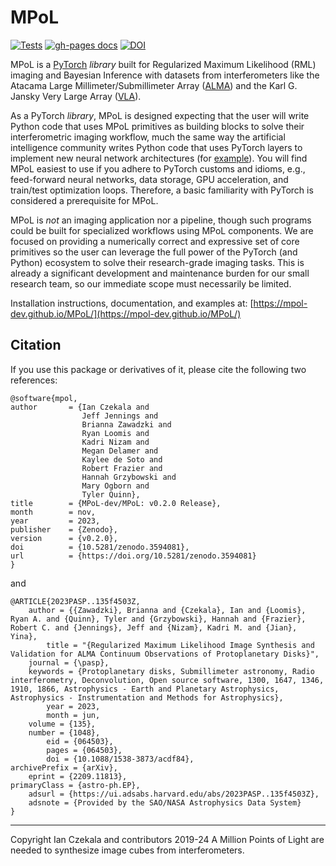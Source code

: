 # MPoL

[![Tests](https://github.com/MPoL-dev/MPoL/actions/workflows/tests.yml/badge.svg?branch=main)](https://github.com/MPoL-dev/MPoL/actions/workflows/tests.yml)
[![gh-pages docs](https://github.com/MPoL-dev/MPoL/actions/workflows/gh_docs.yml/badge.svg)](https://mpol-dev.github.io/MPoL/)
[![DOI](https://zenodo.org/badge/224543208.svg)](https://zenodo.org/badge/latestdoi/224543208)



MPoL is a [PyTorch](https://pytorch.org/) *library* built for Regularized Maximum Likelihood (RML) imaging and Bayesian Inference with datasets from interferometers like the Atacama Large Millimeter/Submillimeter Array ([ALMA](https://www.almaobservatory.org/en/home/)) and the Karl G. Jansky Very Large Array ([VLA](https://public.nrao.edu/telescopes/vla/)). 

As a PyTorch *library*, MPoL is designed expecting that the user will write Python code that uses MPoL primitives as building blocks to solve their interferometric imaging workflow, much the same way the artificial intelligence community writes Python code that uses PyTorch layers to implement new neural network architectures (for [example](https://github.com/pytorch/examples)). You will find MPoL easiest to use if you adhere to PyTorch customs and idioms, e.g., feed-forward neural networks, data storage, GPU acceleration, and train/test optimization loops. Therefore, a basic familiarity with PyTorch is considered a prerequisite for MPoL.

MPoL is *not* an imaging application nor a pipeline, though such programs could be built for specialized workflows using MPoL components. We are focused on providing a numerically correct and expressive set of core primitives so the user can leverage the full power of the PyTorch (and Python) ecosystem to solve their research-grade imaging tasks. This is already a significant development and maintenance burden for our small research team, so our immediate scope must necessarily be limited.

Installation instructions, documentation, and examples at: [https://mpol-dev.github.io/MPoL/](https://mpol-dev.github.io/MPoL/)



## Citation

If you use this package or derivatives of it, please cite the following two references:

    @software{mpol,
    author       = {Ian Czekala and
                    Jeff Jennings and   
                    Brianna Zawadzki and
                    Ryan Loomis and
                    Kadri Nizam and 
                    Megan Delamer and 
                    Kaylee de Soto and
                    Robert Frazier and
                    Hannah Grzybowski and
                    Mary Ogborn and                    
                    Tyler Quinn},
    title        = {MPoL-dev/MPoL: v0.2.0 Release},
    month        = nov,
    year         = 2023,
    publisher    = {Zenodo},
    version      = {v0.2.0},
    doi          = {10.5281/zenodo.3594081},
    url          = {https://doi.org/10.5281/zenodo.3594081}
    }

and 

    @ARTICLE{2023PASP..135f4503Z,
        author = {{Zawadzki}, Brianna and {Czekala}, Ian and {Loomis}, Ryan A. and {Quinn}, Tyler and {Grzybowski}, Hannah and {Frazier}, Robert C. and {Jennings}, Jeff and {Nizam}, Kadri M. and {Jian}, Yina},
            title = "{Regularized Maximum Likelihood Image Synthesis and Validation for ALMA Continuum Observations of Protoplanetary Disks}",
        journal = {\pasp},
        keywords = {Protoplanetary disks, Submillimeter astronomy, Radio interferometry, Deconvolution, Open source software, 1300, 1647, 1346, 1910, 1866, Astrophysics - Earth and Planetary Astrophysics, Astrophysics - Instrumentation and Methods for Astrophysics},
            year = 2023,
            month = jun,
        volume = {135},
        number = {1048},
            eid = {064503},
            pages = {064503},
            doi = {10.1088/1538-3873/acdf84},
    archivePrefix = {arXiv},
        eprint = {2209.11813},
    primaryClass = {astro-ph.EP},
        adsurl = {https://ui.adsabs.harvard.edu/abs/2023PASP..135f4503Z},
        adsnote = {Provided by the SAO/NASA Astrophysics Data System}
    }

---
Copyright Ian Czekala and contributors 2019-24
A Million Points of Light are needed to synthesize image cubes from interferometers.